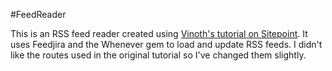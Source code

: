 #FeedReader

This is an RSS feed reader created using [Vinoth's tutorial on Sitepoint](http://www.sitepoint.com/building-an-rss-reader-in-rails-is-easy/). It uses Feedjira and the Whenever gem to load and update RSS feeds. I didn't like the routes used in the original tutorial so I've changed them slightly.
